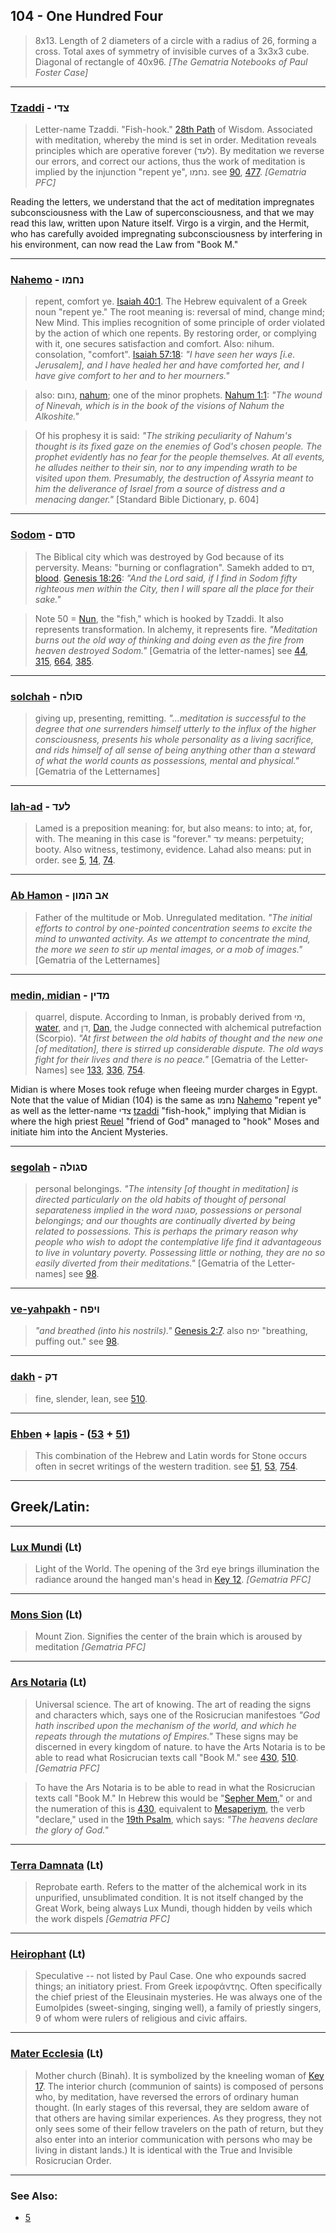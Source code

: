 ## 104 - One Hundred Four
> 8x13. Length of 2 diameters of a circle with a radius of 26, forming a cross. Total axes of symmetry of invisible curves of a 3x3x3 cube. Diagonal of rectangle of 40x96. *[The Gematria Notebooks of Paul Foster Case]*

---

### [Tzaddi](/keys/TzDI) - צדי
> Letter-name Tzaddi. "Fish-hook." [28th Path](28) of Wisdom. Associated with meditation, whereby the mind is set in order. Meditation reveals principles which are operative forever (לעד). By meditation we reverse our errors, and correct our actions, thus the work of meditation is implied by the injunction "repent ye", נחמו.  see [90](90), [477](477). *[Gematria PFC]*

Reading the letters, we understand that the act of meditation impregnates subconsciousness with the Law of superconsciousness, and that we may read this law, written upon Nature itself. Virgo is a virgin, and the Hermit, who has carefully avoided impregnating subconsciousness by interfering in his environment, can now read the Law from "Book M."


---

### [Nahemo](/keys/NChMV) - נחמו
> repent, comfort ye. [Isaiah 40:1](http://biblehub.com/isaiah/40-1.htm). The Hebrew equivalent of a Greek noun "repent ye." The root meaning is: reversal of mind, change mind; New Mind. This implies recognition of some principle of order violated by the action of which one repents. By restoring order, or complying with it, one secures satisfaction and comfort. Also: nihum. consolation, "comfort". [Isaiah 57:18](http://biblehub.com/isaiah/57-18.htm): *"I have seen her ways [i.e. Jerusalem], and I have healed her and have comforted her, and I have give comfort to her and to her mourners."*

> also: נחום, [nahum](/keys/NChVM); one of the minor prophets. [Nahum 1:1](http://biblehub.com/nahum/1-1.htm): *"The wound of Ninevah, which is in the book of the visions of Nahum the Alkoshite."*

> Of his prophesy it is said: *"The striking peculiarity of Nahum's thought is its fixed gaze on the enemies of God's chosen people. The prophet evidently has no fear for the people themselves. At all events, he alludes neither to their sin, nor to any impending wrath to be visited upon them. Presumably, the destruction of Assyria meant to him the deliverance of Israel from a source of distress and a menacing danger."* [Standard Bible Dictionary, p. 604]

---

### [Sodom](/keys/SDM) - סדם
> The Biblical city which was destroyed by God because of its perversity. Means: "burning or conflagration". Samekh added to דם, [blood](/keys/DM). [Genesis 18:26](http://biblehub.com/genesis/18-26.htm): *"And the Lord said, if I find in Sodom fifty righteous men within the City, then I will spare all the place for their sake."*

> Note 50 = [Nun](/keys/N), the "fish," which is hooked by Tzaddi. It also represents transformation. In alchemy, it represents fire. *"Meditation burns out the old way of thinking and doing even as the fire from heaven destroyed Sodom."* [Gematria of the letter-names] see [44](44), [315](315), [664](664), [385](385).

---

### [solchah](/keys/SVLCh) - סולח
> giving up, presenting, remitting. *"...meditation is successful to the degree that one surrenders himself utterly to the influx of the higher consciousness, presents his whole personality as a living sacrifice, and rids himself of all sense of being anything other than a steward of what the world counts as possessions, mental and physical."* [Gematria of the Letternames]

---

### [lah-ad](/keys/LOD) - לעד
> Lamed is a preposition meaning: for, but also means: to into; at, for, with. The meaning in this case is "forever." עד means: perpetuity; booty. Also witness, testimony, evidence. Lahad also means: put in order. see [5](5), [14](14), [74](74).

---

### [Ab Hamon](/keys/AB.HMVN) - אב המון
> Father of the multitude or Mob. Unregulated meditation. *"The initial efforts to control by one-pointed concentration seems to excite the mind to unwanted activity. As we attempt to concentrate the mind, the more we seen to stir up mental images, or a mob of images."* [Gematria of the Letternames]

---

### [medin, midian](/keys/MDIN) - מדין
> quarrel, dispute. According to Inman, is probably derived from מי, [water](/keys/MI), and דן, [Dan](/keys/DN), the Judge connected with alchemical putrefaction (Scorpio). *"At first between the old habits of thought and the new one [of meditation], there is stirred up considerable dispute. The old ways fight for their lives and there is no peace."* [Gematria of the Letter-Names] see [133](133), [336](336), [754](754).

Midian is where Moses took refuge when fleeing murder charges in Egypt. Note that the value of Midian (104) is the same as נחמו [Nahemo](/keys/NChMV) "repent ye" as well as the letter-name צדי [tzaddi](/keys/TzDI) "fish-hook," implying that Midian is where the high priest [Reuel](/keys/ROVAL) "friend of God" managed to "hook" Moses and initiate him into the Ancient Mysteries.

---

### [segolah](/keys/SGVLH) - סגולה
> personal belongings. *"The intensity [of thought in meditation] is directed particularly on the old habits of thought of personal separateness implied in the word סגונה, possessions or personal belongings; and our thoughts are continually diverted by being related to possessions. This is perhaps the primary reason why people who wish to adopt the contemplative life find it advantageous to live in voluntary poverty. Possessing little or nothing, they are no so easily diverted from their meditations."* [Gematria of the Letter-names] see [98](98).

---

### [ve-yahpakh](/keys/VIPCh) - ויפח
> *"and breathed (into his nostrils)."* [Genesis 2:7](http://biblehub.com/genesis/2-7.htm). also יפח "breathing, puffing out." see [98](98).

---

### [dakh](/keys/DQ) - דק
> fine, slender, lean, see [510](510).

---

### [Ehben](/keys/ABN) + [lapis](/latin?word=lapis) - ([53](53) + [51](51))
> This combination of the Hebrew and Latin words for Stone occurs often in secret writings of the western tradition. see [51](51), [53](53), [754](754).

---

## Greek/Latin:

---

### [Lux Mundi](/latin?word=Lux+Mundi) (Lt)
> Light of the World. The opening of the 3rd eye brings illumination the radiance around the hanged man's head in [Key 12](12). *[Gematria PFC]*

---

### [Mons Sion](/latin?word=Mons+Sion) (Lt)
> Mount Zion. Signifies the center of the brain which is aroused by meditation *[Gematria PFC]*

---

### [Ars Notaria](/latin?word=ars+notaria) (Lt)
> Universal science. The art of knowing. The art of reading the signs and characters which, says one of the Rosicrucian manifestoes *"God hath inscribed upon the mechanism of the world, and which he repeats through the mutations of Empires."* These signs may be discerned in every kingdom of nature. to have the Arts Notaria is to be able to read what Rosicrucian texts call "Book M." see [430](430), [510](510). *[Gematria PFC]*

> To have the Ars Notaria is to be able to read in what the Rosicrucian texts call "Book M." In Hebrew this would be "[Sepher Mem](/SPR.M)," or and the numeration of this is [430](430), equivalent to [Mesaperiym](/MSPRIM), the verb "declare," used in the [19th Psalm](http://biblehub.com/psalms/19-1.htm), which says: *"The heavens declare the glory of God."*

---

### [Terra Damnata](/latin?word=Terra+Damnata) (Lt)
> Reprobate earth. Refers to the matter of the alchemical work in its unpurified, unsublimated condition. It is not itself changed by the Great Work, being always Lux Mundi, though hidden by veils which the work dispels *[Gematria PFC]*

---

### [Heirophant](/latin?word=Heirophant) (Lt)
> Speculative -- not listed by Paul Case. One who expounds sacred things; an initiatory priest. From Greek ἱεροφάντης. Often specifically the chief priest of the Eleusinain mysteries. He was always one of the Eumolpides (sweet-singing, singing well), a family of priestly singers, 9 of whom were rulers of religious and civic affairs.

---

### [Mater Ecclesia](/latin?word=Mater+Ecclesia) (Lt)
> Mother church (Binah). It is symbolized by the kneeling woman of [Key 17](17). The interior church (communion of saints) is composed of persons who, by meditation, have reversed the errors of ordinary human thought. (In early stages of this reversal, they are seldom aware of that others are having similar experiences. As they progress, they not only sees some of their fellow travelers on the path of return, but they also enter into an interior communication with persons who may be living in distant lands.) It is identical with the True and Invisible Rosicrucian Order.

---

### See Also:

- [5](5)
